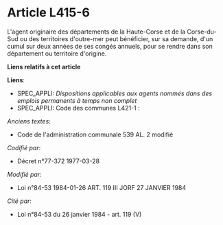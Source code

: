 # Article L415-6

L'agent originaire des départements de la Haute-Corse et de la Corse-du-Sud ou des territoires d'outre-mer peut bénéficier,
sur sa demande, d'un cumul sur deux années de ses congés annuels, pour se rendre dans son département ou territoire
d'origine.

**Liens relatifs à cet article**

**Liens**:

  - SPEC_APPLI: *Dispositions applicables aux agents nommés dans des emplois permanents à temps non complet*
  - SPEC_APPLI: Code des communes L421-1 :

_Anciens textes_:

  - Code de l'administration communale 539 AL. 2 modifié

_Codifié par_:

  - Décret n°77-372 1977-03-28

_Modifié par_:

  - Loi n°84-53 1984-01-26 ART. 119 III JORF 27 JANVIER 1984

_Cité par_:

  - Loi n°84-53 du 26 janvier 1984 - art. 119 (V)
